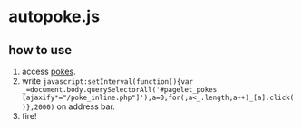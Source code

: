 # autopoke.js
## how to use
1. access [pokes](https://www.facebook.com/pokes).
2. write `javascript:setInterval(function(){var _=document.body.querySelectorAll('#pagelet_pokes [ajaxify*="/poke_inline.php"]'),a=0;for(;a<_.length;a++)_[a].click()},2000)` on address bar.
3. fire!
